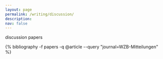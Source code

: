 ```yaml
---
layout: page
permalink: /writing/discussion/
description:   
nav: false
---
```


discussion papers


<!-- _pages/publications.md -->
<div class="publications">
  {% bibliography -f papers -q @article --query "journal=WZB-Mitteilungen" %}
</div>


